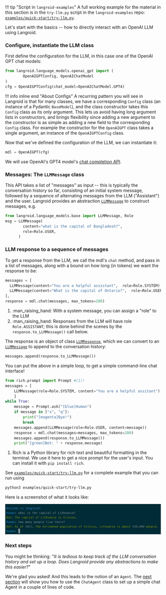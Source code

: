 !!! tip "Script in `langroid-examples`"
        A full working example for the material in this section is 
        in the `try-llm.py` script in the `langroid-examples` repo:
        [`examples/quick-start/try-llm.py`](https://github.com/langroid/langroid-examples/tree/main/examples/quick-start/try-llm.py).
        

Let's start with the basics -- how to directly interact with an OpenAI LLM
using Langroid.

### Configure, instantiate the LLM class

First define the configuration for the LLM, in this case one of the
OpenAI GPT chat models:
```py
from langroid.language_models.openai_gpt import ( 
        OpenAIGPTConfig, OpenAIChatModel
)
cfg = OpenAIGPTConfig(chat_model=OpenAIChatModel.GPT4)
```
!!! info inline end "About Configs"
        A recurring pattern you will see in Langroid is that for many classes,
        we have a corresponding `Config` class (an instance of a Pydantic `BaseModel`),
        and the class constructor takes this `Config` class as its only argument.
        This lets us avoid having long argument lists in constructors, and brings flexibility
        since adding a new argument to the constructor is as simple as adding a new field
        to the corresponding `Config` class.
        For example the constructor for the `OpenAIGPT` class takes a single argument,
        an instance of the `OpenAIGPTConfig` class.

Now that we've defined the configuration of the LLM, we can instantiate it:
```py
mdl = OpenAIGPT(cfg)
```


We will use OpenAI's GPT4 model's [chat completion API](https://platform.openai.com/docs/guides/gpt/chat-completions-api).

### Messages: The `LLMMessage` class

This API takes a list of "messages" as input -- this is typically the conversation
history so far, consisting of an initial system message, followed by a sequence
of alternating messages from the LLM ("Assistant") and the user.
Langroid provides an abstraction 
[`LLMMessage`](../../reference/language_models/base/#langroid.language_models.base.LLMMessage) to construct messages, e.g.
```py
from langroid.language_models.base import LLMMessage, Role
msg = LLMMessage(
        content="what is the capital of Bangladesh?",
        role=Role.USER,
      )
```

### LLM response to a sequence of messages

To get a response from the LLM, we call the mdl's `chat` method,
and pass in a list of messages, along with a bound on how long (in tokens)
we want the response to be:
```py
messages = [
  LLMMessage(content="You are a helpful assistant",  role=Role.SYSTEM), #(1)!
  LLMMessage(content="What is the capital of Ontario?",  role=Role.USER),#(2)!
],
response = mdl.chat(messages, max_tokens=200)
```

1. :man_raising_hand: With a system message, you can assign a "role" to the LLM
2. :man_raising_hand: Responses from the LLM will have role `Role.ASSISTANT`;
   this is done behind the scenes by the `response.to_LLMMessage()` call below.

The response is an object of class [`LLMResponse`](../../reference/language_models/base), 
which we can convert to an
[`LLMMessage`](../../reference/language_models/base/#langroid.language_models.base.LLMMessage) to append to the conversation history:
```py
messages.append(response.to_LLMMessage())
```

You can put the above in a simple loop, 
to get a simple command-line chat interface!

```py
from rich.prompt import Prompt #(1)!
messages = [
    LLMMessage(role=Role.SYSTEM, content="You are a helpful assitant"),
    ]
while True:
    message = Prompt.ask("[blue]Human")
    if message in ["x", "q"]:
        print("[magenta]Bye!")
        break
    messages.append(LLMMessage(role=Role.USER, content=message))
    response = mdl.chat(messages=messages, max_tokens=200)
    messages.append(response.to_LLMMessage())
    print("[green]Bot: " + response.message)
```

1. Rich is a Python library for rich text and beautiful formatting in the terminal.
   We use it here to get a nice prompt for the user's input.
   You can install it with `pip install rich`.

See [`examples/quick-start/try-llm.py`](https://github.com/langroid/langroid-examples/blob/main/examples/quick-start/try-llm.py)
for a complete example that you can run using
```bash
python3 examples/quick-start/try-llm.py
```

Here is a screenshot of what it looks like:

![try-llm.png](try-llm.png)

### Next steps
You might be thinking: 
"_It is tedious to keep track of the LLM conversation history and set up a 
loop. Does Langroid provide any abstractions to make this easier?_"

We're glad you asked! And this leads to the notion of an `Agent`. 
The [next section](chat-agent.md) will show you how to use the `ChatAgent` class 
to set up a simple chat Agent in a couple of lines of code.

